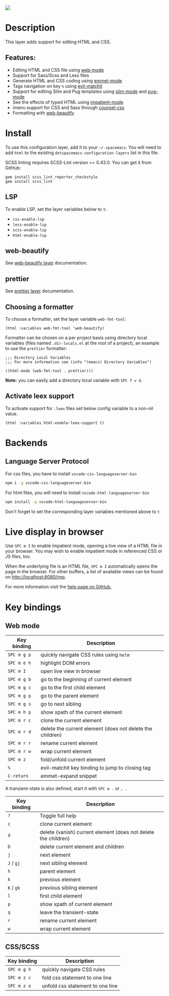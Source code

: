 ![](img/html.png)

# Description

This layer adds support for editing HTML and CSS.

## Features:

-   Editing HTML and CSS file using [web-mode](http://web-mode.org/)
-   Support for Sass/Scss and Less files
-   Generate HTML and CSS coding using
    [emmet-mode](https://github.com/smihica/emmet-mode)
-   Tags navigation on key `%` using
    [evil-matchit](https://github.com/redguardtoo/evil-matchit)
-   Support for editing Slim and Pug templates using
    [slim-mode](https://github.com/slim-template/emacs-slim) and
    [pug-mode](https://github.com/hlissner/emacs-pug-mode)
-   See the effects of typed HTML using
    [impatient-mode](https://github.com/skeeto/impatient-mode)
-   imenu support for CSS and Sass through
    [counsel-css](https://github.com/hlissner/emacs-counsel-css)
-   Formatting with
    [web-beautify](https://github.com/yasuyk/web-beautify)

# Install

To use this configuration layer, add it to your `~/.spacemacs`. You will
need to add `html` to the existing `dotspacemacs-configuration-layers`
list in this file.

SCSS linting requires SCSS-Lint version \>= 0.43.0. You can get it from
GitHub:

``` command-line
gem install scss_lint_reporter_checkstyle
gem install scss_lint
```

## LSP

To enable LSP, set the layer variables below to `t`:

-   `css-enable-lsp`
-   `less-enable-lsp`
-   `scss-enable-lsp`
-   `html-enable-lsp`

## web-beautify

See [web-beautify layer](../../+tools/web-beautify/README.org)
documentation.

## prettier

See [prettier layer](../../+tools/prettier/README.org) documentation.

## Choosing a formatter

To choose a formatter, set the layer variable `web-fmt-tool`:

``` elisp
(html :variables web-fmt-tool 'web-beautify)
```

Formatter can be chosen on a per project basis using directory local
variables (files named `.dir-locals.el` at the root of a project), an
example to use the `prettier` formatter:

``` elisp
;;; Directory Local Variables
;;; For more information see (info "(emacs) Directory Variables")

((html-mode (web-fmt-tool . prettier)))
```

**Note:** you can easily add a directory local variable with
`SPC f v d`.

## Activate leex support

To activate support for `.leex` files set below config variable to a
non-nil value.

``` elisp
(html :variables html-enable-leex-support t)
```

# Backends

## Language Server Protocol

For css files, you have to install `vscode-css-languageserver-bin`

``` bash
npm i -g vscode-css-languageserver-bin
```

For html files, you will need to install
`vscode-html-languageserver-bin`

``` bash
npm install -g vscode-html-languageserver-bin
```

Don't forget to set the corresponding layer variables mentioned above to
`t`

# Live display in browser

Use `SPC m I` to enable impatient mode, opening a live view of a HTML
file in your browser. You may wish to enable impatient mode in
referenced CSS or JS files, too.

When the underlying file is an HTML file, `SPC m I` automatically opens
the page in the browser. For other buffers, a list of available views
can be found on <http://localhost:8080/imp>.

For more information visit the [help page on
GitHub.](https://github.com/skeeto/impatient-mode/blob/master/README.md)

# Key bindings

## Web mode

| Key binding | Description                                               |
|-------------|-----------------------------------------------------------|
| `SPC m g p` | quickly navigate CSS rules using `helm`                   |
| `SPC m e h` | highlight DOM errors                                      |
| `SPC m I`   | open live view in browser                                 |
| `SPC m g b` | go to the beginning of current element                    |
| `SPC m g c` | go to the first child element                             |
| `SPC m g p` | go to the parent element                                  |
| `SPC m g s` | go to next sibling                                        |
| `SPC m h p` | show xpath of the current element                         |
| `SPC m r c` | clone the current element                                 |
| `SPC m r d` | delete the current element (does not delete the children) |
| `SPC m r r` | rename current element                                    |
| `SPC m r w` | wrap current element                                      |
| `SPC m z`   | fold/unfold current element                               |
| `%`         | evil-matchit key binding to jump to closing tag           |
| `C-return`  | emmet-expand snippet                                      |

A transient-state is also defined, start it with `SPC m .` or `, .`

| Key binding | Description                                                    |
|-------------|----------------------------------------------------------------|
| `?`         | Toggle full help                                               |
| `c`         | clone current element                                          |
| `d`         | delete (vanish) current element (does not delete the children) |
| `D`         | delete current element and children                            |
| `j`         | next element                                                   |
| `J` / `gj`  | next sibling element                                           |
| `h`         | parent element                                                 |
| `k`         | previous element                                               |
| `K` / `gk`  | previous sibling element                                       |
| `l`         | first child element                                            |
| `p`         | show xpath of current element                                  |
| `q`         | leave the transient-state                                      |
| `r`         | rename current element                                         |
| `w`         | wrap current element                                           |

## CSS/SCSS

| Key binding | Description                      |
|-------------|----------------------------------|
| `SPC m g h` | quickly navigate CSS rules       |
| `SPC m z c` | fold css statement to one line   |
| `SPC m z o` | unfold css statement to one line |
